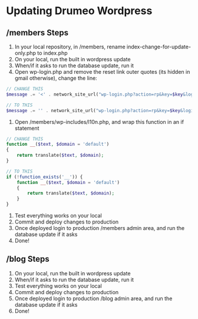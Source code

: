 # Updating Drumeo Wordpress

## /members Steps

1. In your local repository, in /members, rename index-change-for-update-only.php to index.php
1. On your local, run the built in wordpress update
1. When/if it asks to run the database update, run it
1. Open wp-login.php and remove the reset link outer quotes (its hidden in gmail otherwise), change the line:
```php
// CHANGE THIS
$message .= '<' . network_site_url("wp-login.php?action=rp&key=$key&login=" . rawurlencode($user_login), 'login') . ">\r\n";

// TO THIS
$message .= '' . network_site_url("wp-login.php?action=rp&key=$key&login=" . rawurlencode($user_login), 'login') . "\r\n";
```
1. Open /members/wp-includes/l10n.php, and wrap this function in an if statement
```php
// CHANGE THIS
function __($text, $domain = 'default')
{
    return translate($text, $domain);
}

// TO THIS
if (!function_exists('__')) {
    function __($text, $domain = 'default')
    {
        return translate($text, $domain);
    }
}
```
1. Test everything works on your local
1. Commit and deploy changes to production
1. Once deployed login to  production /members admin area, and run the database update if it asks
1. Done!

## /blog Steps

1. On your local, run the built in wordpress update
1. When/if it asks to run the database update, run it
1. Test everything works on your local
1. Commit and deploy changes to production
1. Once deployed login to  production /blog admin area, and run the database update if it asks
1. Done!